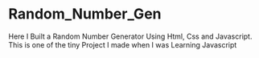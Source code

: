 # Random_Number_Gen
Here I Built a Random Number Generator Using Html, Css and Javascript. This is one of the tiny Project I made when I was Learning Javascript 
